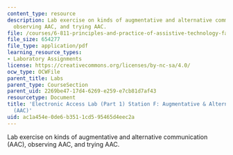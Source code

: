 ```yaml
---
content_type: resource
description: Lab exercise on kinds of augmentative and alternative communication (AAC),
  observing AAC, and trying AAC.
file: /courses/6-811-principles-and-practice-of-assistive-technology-fall-2014/ac1a454e0de6b3511cd595465d4eec2a_MIT6_811F14_AAC.pdf
file_size: 654277
file_type: application/pdf
learning_resource_types:
- Laboratory Assignments
license: https://creativecommons.org/licenses/by-nc-sa/4.0/
ocw_type: OCWFile
parent_title: Labs
parent_type: CourseSection
parent_uid: 2269be47-17d4-6269-e259-e7cb81d7af43
resourcetype: Document
title: 'Electronic Access Lab (Part 1) Station F: Augmentative & Alternative Communication
  (AAC)'
uid: ac1a454e-0de6-b351-1cd5-95465d4eec2a
---
```

Lab exercise on kinds of augmentative and alternative communication (AAC), observing AAC, and trying AAC.